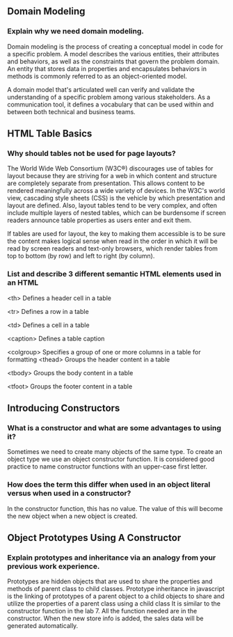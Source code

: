 ## Domain Modeling

### Explain why we need domain modeling.
Domain modeling is the process of creating a conceptual model in code for a specific problem. A model describes the various entities, their attributes and behaviors, as well as the constraints that govern the problem domain. An entity that stores data in properties and encapsulates behaviors in methods is commonly referred to as an object-oriented model.

A domain model that's articulated well can verify and validate the understanding of a specific problem among various stakeholders. As a communication tool, it defines a vocabulary that can be used within and between both technical and business teams.

## HTML Table Basics

### Why should tables not be used for page layouts?
The World Wide Web Consortium (W3C®) discourages use of tables for layout because they are striving for a web in which content and structure are completely separate from presentation. This allows content to be rendered meaningfully across a wide variety of devices. In the W3C's world view, cascading style sheets (CSS) is the vehicle by which presentation and layout are defined. Also, layout tables tend to be very complex, and often include multiple layers of nested tables, which can be burdensome if screen readers announce table properties as users enter and exit them.

If tables are used for layout, the key to making them accessible is to be sure the content makes logical sense when read in the order in which it will be read by screen readers and text-only browsers, which render tables from top to bottom (by row) and left to right (by column).

### List and describe 3 different semantic HTML elements used in an HTML
&lt;th&gt;	Defines a header cell in a table

&lt;tr&gt;	Defines a row in a table

&lt;td&gt;	Defines a cell in a table

&lt;caption&gt;	Defines a table caption

&lt;colgroup&gt;	Specifies a group of one or more columns in a table for formatting
&lt;thead&gt;	Groups the header content in a table

&lt;tbody&gt;	Groups the body content in a table

&lt;tfoot&gt;	Groups the footer content in a table

## Introducing Constructors

### What is a constructor and what are some advantages to using it?
Sometimes we need to create many objects of the same type.
To create an object type we use an object constructor function.
It is considered good practice to name constructor functions with an upper-case first letter.

### How does the term this differ when used in an object literal versus when used in a constructor?
In the constructor function, this has no value.
The value of this will become the new object when a new object is created.

## Object Prototypes Using A Constructor

### Explain prototypes and inheritance via an analogy from your previous work experience.
Prototypes are hidden objects that are used to share the properties and methods of parent class to child classes. 
Prototype inheritance in javascript is the linking of prototypes of a parent object to a child objects to share and utilize the properties of a parent class using a child class 
It is similar to the constructor function in the lab 7. All the function needed are in the constructor. When the new store info is added, the sales data will be generated automatically. 